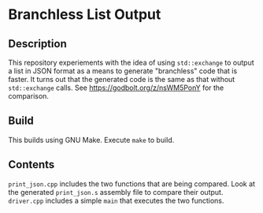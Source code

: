 # Branchless List Output

## Description

This repository experiements with the idea of using `std::exchange` to output a
list in JSON format as a means to generate "branchless" code that is faster. It
turns out that the generated code is the same as that without `std::exchange`
calls. See https://godbolt.org/z/nsWM5PonY for the comparison.

## Build

This builds using GNU Make. Execute `make` to build.

## Contents

`print_json.cpp` includes the two functions that are being compared. Look at the
generated `print_json.s` assembly file to compare their output. `driver.cpp`
includes a simple `main` that executes the two functions.

